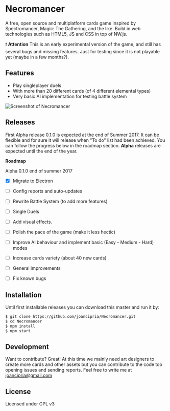 # Necromancer
A free, open source and multiplatform cards game inspired by Spectromancer, Magic: The Gathering, and the like. Build in web technologies such as HTML5, JS and CSS in top of NW.js.

:exclamation: **Attention** This is an early experimental version of the game, and still has several bugs and missing features. Just for testing since it is not playable yet (maybe in a  few months?).

Features
----
  - Play singleplayer duels
  - With more than 20 different cards (of 4 different elemental types)
  - Very basic AI implementation for testing battle system

  ![Screenshot of Necromancer](https://joancipria.files.wordpress.com/2017/05/screenshot.png)

Releases
----
First Alpha release 0.1.0 is expected at the end of Summer 2017. It can be flexible and for sure it will release when "To do" list had been achieved. You can follow the progress below in the roadmap section. **Alpha** releases are expected until the end of the year.

**Roadmap**

Alpha 0.1.0 end of summer 2017
- [x] Migrate to Electron
- [ ] Config reports and auto-updates
- [ ] Rewrite Battle System (to add more features)
- [ ] Single Duels
- [ ] Add visual effects.
- [ ] Polish the pace of the game (make it less hectic)
- [ ] Improve AI behaviour and implement basic (Easy - Medium - Hard) modes
- [ ] Increase cards variety (about 40 new cards)
- [ ] General improvements
- [ ] Fix known bugs


Installation
----
Until first installable releases you can download this master and run it by:

```sh
$ git clone https://github.com/joancipria/Necromancer.git
$ cd Necromancer
$ npm install
$ npm start
```


Development
----
Want to contribute? Great! At this time we mainly need art designers to create more cards and other assets but you can contribute to the code too opening issues and sending reports. Feel free to write me at joancipria@gmail.com


License
----
Licensed under GPL v3
